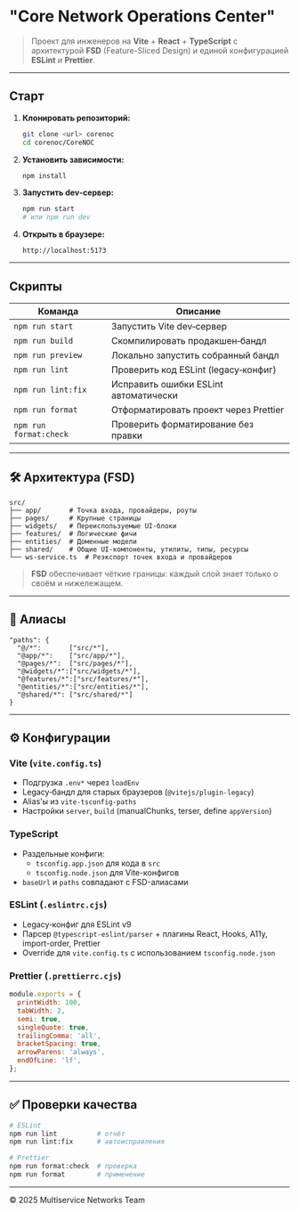 # "Core Network Operations Center"

> Проект для инженеров на **Vite** + **React** + **TypeScript** с архитектурой **FSD** (Feature-Sliced Design) и единой конфигурацией **ESLint** и **Prettier**.

---

## Старт

1. **Клонировать репозиторий:**
   ```bash
   git clone <url> corenoc
   cd corenoc/CoreNOC
   ```
2. **Установить зависимости:**
   ```bash
   npm install
   ```
3. **Запустить dev‑сервер:**
   ```bash
   npm run start
   # или npm run dev
   ```
4. **Открыть в браузере:**
   ```
   http://localhost:5173
   ```

---

## Скрипты

| Команда                | Описание                              |
| ---------------------- | ------------------------------------- |
| `npm run start`        | Запустить Vite dev‑сервер             |
| `npm run build`        | Скомпилировать продакшен‑бандл        |
| `npm run preview`      | Локально запустить собранный бандл    |
| `npm run lint`         | Проверить код ESLint (legacy‑конфиг)  |
| `npm run lint:fix`     | Исправить ошибки ESLint автоматически |
| `npm run format`       | Отформатировать проект через Prettier |
| `npm run format:check` | Проверить форматирование без правки   |

---

## 🛠 Архитектура (FSD)

```text
src/
├── app/       # Точка входа, провайдеры, роуты
├── pages/     # Крупные страницы
├── widgets/   # Переиспользуемые UI‑блоки
├── features/  # Логические фичи
├── entities/  # Доменные модели
├── shared/    # Общие UI‑компоненты, утилиты, типы, ресурсы
└── ws-service.ts  # Реэкспорт точек входа и провайдеров
```

> **FSD** обеспечивает чёткие границы: каждый слой знает только о своём и нижележащем.

---

## 🔗 Алиасы

```jsonc
"paths": {
  "@/*":       ["src/*"],
  "@app/*":    ["src/app/*"],
  "@pages/*":  ["src/pages/*"],
  "@widgets/*":["src/widgets/*"],
  "@features/*":["src/features/*"],
  "@entities/*":["src/entities/*"],
  "@shared/*": ["src/shared/*"]
}
```

---

## ⚙ Конфигурации

### Vite (`vite.config.ts`)

- Подгрузка `.env*` через `loadEnv`
- Legacy‑бандл для старых браузеров (`@vitejs/plugin-legacy`)
- Alias’ы из `vite-tsconfig-paths`
- Настройки `server`, `build` (manualChunks, terser, define `appVersion`)

### TypeScript

- Раздельные конфиги:
  - `tsconfig.app.json` для кода в `src`
  - `tsconfig.node.json` для Vite-конфигов
- `baseUrl` и `paths` совпадают с FSD-алиасами

### ESLint (`.eslintrc.cjs`)

- Legacy‑конфиг для ESLint v9
- Парсер `@typescript-eslint/parser` + плагины React, Hooks, A11y, import-order, Prettier
- Override для `vite.config.ts` с использованием `tsconfig.node.json`

### Prettier (`.prettierrc.cjs`)

```js
module.exports = {
  printWidth: 100,
  tabWidth: 2,
  semi: true,
  singleQuote: true,
  trailingComma: 'all',
  bracketSpacing: true,
  arrowParens: 'always',
  endOfLine: 'lf',
};
```

---

## ✅ Проверки качества

```bash
# ESLint
npm run lint          # отчёт
npm run lint:fix      # автоисправления

# Prettier
npm run format:check  # проверка
npm run format        # применение
```

---

© 2025 Multiservice Networks Team
